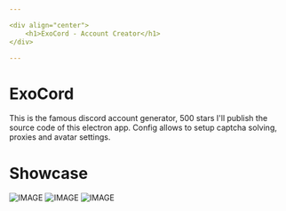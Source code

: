 ```yaml
---

<div align="center">
    <h1>ExoCord - Account Creator</h1>
</div>

---
```


# ExoCord
This is the famous discord account generator, 500 stars I'll publish the source code of this electron app.
Config allows to setup captcha solving, proxies and avatar settings.

# Showcase
![IMAGE](https://media.discordapp.net/attachments/1137078957846564868/1146024402274754590/image.png?width=1160&height=607)
![IMAGE](https://media.discordapp.net/attachments/1137078957846564868/1146024734207770784/image.png?width=1156&height=607)
![IMAGE](https://media.discordapp.net/attachments/1137078957846564868/1146029047491612834/Untitled-1.png?width=1158&height=607)

